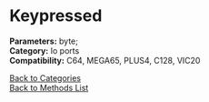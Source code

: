 # Keypressed

**Parameters:** byte;  
**Category:** Io ports  
**Compatibility:** C64, MEGA65, PLUS4, C128, VIC20  


[Back to Categories](../categories/io_ports.md)  
[Back to Methods List](../../SUMMARY.md)
